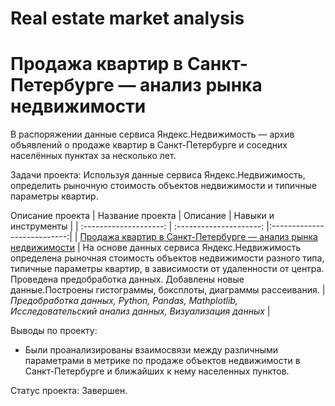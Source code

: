 # Real estate market analysis
# Продажа квартир в Санкт-Петербурге — анализ рынка недвижимости

 В распоряжении данные сервиса Яндекс.Недвижимость — архив объявлений о продаже квартир в Санкт-Петербурге и соседних населённых пунктах за несколько лет.
 
Задачи проекта: 
Используя данные сервиса Яндекс.Недвижимость, определить рыночную стоимость объектов недвижимости и типичные параметры квартир.

 Описание проекта
| Название проекта | Описание | Навыки и инструменты  |
| :--------------------: | :---------------------: |:---------------------------:|
| [Продажа квартир в Санкт-Петербурге — анализ рынка недвижимости](https://github.com/ekaterina-zakharova/Yandex_Practicum/blob/main/Real%20estate%20market%20analysis/Продажа%20квартир%20в%20Санкт-Петербурге%20—%20анализ%20рынка%20недвижимости.ipynb) | На основе данных сервиса Яндекс.Недвижимость определена рыночная стоимость объектов недвижимости разного типа, типичные параметры квартир, в зависимости от удаленности от центра. Проведена предобработка данных. Добавлены новые данные.Построены гистограммы, боксплоты, диаграммы рассеивания. | *Предобработка данных, Python, Pandas, Mathplotlib, Исследовательский анализ данных, Визуализация данных* |

Выводы по проекту:
   - Были проанализированы взаимосвязи между различными параметрами в метрике по продаже объектов недвижимости в Санкт-Петербурге и ближайших к нему населенных пунктов.

Статус проекта: Завершен.
